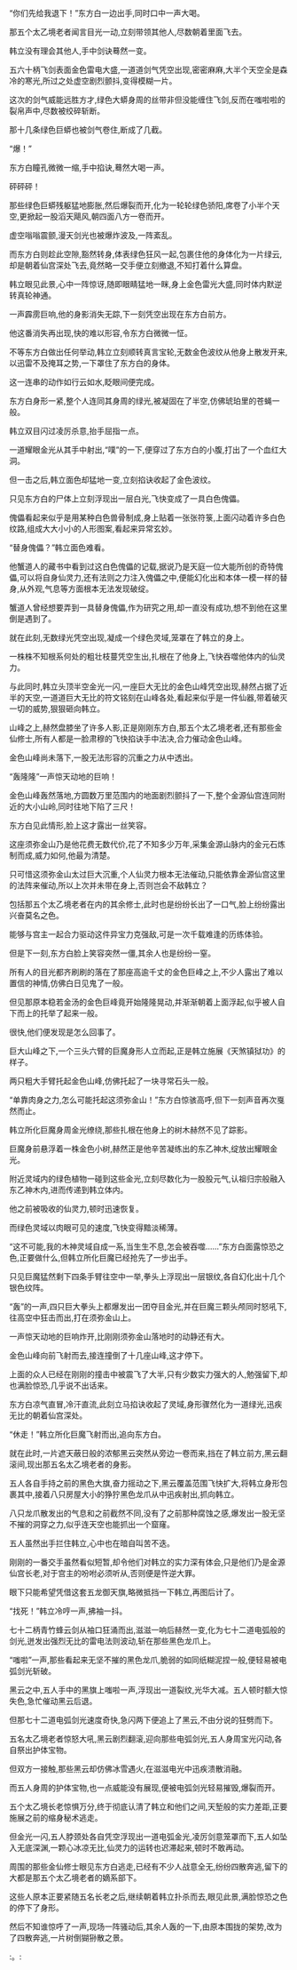 
“你们先给我退下！”东方白一边出手,同时口中一声大喝。

那五个太乙境老者闻言目光一动,立刻带领其他人,尽数朝着里面飞去。

韩立没有理会其他人,手中剑诀蓦然一变。

五六十柄飞剑表面金色雷电大盛,一道道剑气凭空出现,密密麻麻,大半个天空全是森冷的寒光,所过之处虚空剧烈颤抖,变得模糊一片。

这次的剑气威能远胜方才,绿色大蟒身周的丝带非但没能缠住飞剑,反而在嗤啦啦的裂帛声中,尽数被绞碎斩断。

那十几条绿色巨蟒也被剑气卷住,断成了几截。

“爆！”

东方白瞳孔微微一缩,手中掐诀,蓦然大喝一声。

砰砰砰！

那些绿色巨蟒残躯猛地膨胀,然后爆裂而开,化为一轮轮绿色骄阳,席卷了小半个天空,更掀起一股滔天飓风,朝四面八方一卷而开。

虚空嗡嗡震颤,漫天剑光也被爆炸波及,一阵紊乱。

而东方白则趁此空隙,豁然转身,体表绿色狂风一起,包裹住他的身体化为一片绿云,却是朝着仙宫深处飞去,竟然略一交手便立刻撤退,不知打着什么算盘。

韩立眼见此景,心中一阵惊讶,随即眼睛猛地一眯,身上金色雷光大盛,同时体内默逆转真轮神通。

一声霹雳巨响,他的身影消失无踪,下一刻凭空出现在东方白前方。

他这番消失再出现,快的难以形容,令东方白微微一怔。

不等东方白做出任何举动,韩立立刻顺转真言宝轮,无数金色波纹从他身上散发开来,以迅雷不及掩耳之势,一下罩住了东方白的身体。

这一连串的动作如行云如水,眨眼间便完成。

东方白身形一紧,整个人连同其身周的绿光,被凝固在了半空,仿佛琥珀里的苍蝇一般。

韩立双目闪过凌厉杀意,抬手屈指一点。

一道耀眼金光从其手中射出,“噗”的一下,便穿过了东方白的小腹,打出了一个血红大洞。

但一击之后,韩立面色却猛地一变,立刻掐诀收起了金色波纹。

只见东方白的尸体上立刻浮现出一层白光,飞快变成了一具白色傀儡。

傀儡看起来似乎是用某种白色兽骨制成,身上贴着一张张符箓,上面闪动着许多白色纹路,组成大大小小的人形图案,看起来异常玄妙。

“替身傀儡？”韩立面色难看。

他蟹道人的藏书中看到过这白色傀儡的记载,据说乃是天庭一位大能所创的奇特傀儡,可以将自身仙灵力,还有法则之力注入傀儡之中,便能幻化出和本体一模一样的替身,从外观,气息等方面根本无法发现破绽。

蟹道人曾经想要弄到一具替身傀儡,作为研究之用,却一直没有成功,想不到他在这里倒是遇到了。

就在此刻,无数绿光凭空出现,凝成一个绿色灵域,笼罩在了韩立的身上。

一株株不知根系何处的粗壮枝蔓凭空生出,扎根在了他身上,飞快吞噬他体内的仙灵力。

与此同时,韩立头顶半空金光一闪,一座巨大无比的金色山峰凭空出现,赫然占据了近半的天空,一道道巨大无比的符文铭刻在山峰各处,看起来似乎是一件仙器,带着破灭一切的威势,狠狠砸向韩立。

山峰之上,赫然盘膝坐了许多人影,正是刚刚东方白,那五个太乙境老者,还有那些金仙修士,所有人都是一脸肃穆的飞快掐诀手中法决,合力催动金色山峰。

金色山峰尚未落下,一股无法形容的沉重之力从中透出。

“轰隆隆”一声惊天动地的巨响！

金色山峰轰然落地,方圆数万里范围内的地面剧烈颤抖了一下,整个金源仙宫连同附近的大小山岭,同时往地下陷了三尺！

东方白见此情形,脸上这才露出一丝笑容。

这座须弥金山乃是他花费无数代价,花了不知多少万年,采集金源山脉内的金元石炼制而成,威力如何,他最为清楚。

只可惜这须弥金山太过巨大沉重,个人仙灵力根本无法催动,只能依靠金源仙宫这里的法阵来催动,所以上次并未带在身上,否则岂会不敌韩立？

包括那五个太乙境老者在内的其余修士,此时也是纷纷长出了一口气,脸上纷纷露出兴奋莫名之色。

能够与宫主一起合力驱动这件异宝力克强敌,可是一次千载难逢的历练体验。

但是下一刻,东方白脸上笑容突然一僵,其余人也是纷纷一窒。

所有人的目光都齐刷刷的落在了那座高逾千丈的金色巨峰之上,不少人露出了难以置信的神情,仿佛白日见鬼了一般。

但见那原本稳若金汤的金色巨峰竟开始隆隆晃动,并渐渐朝着上面浮起,似乎被人自下而上的托举了起来一般。

很快,他们便发现是怎么回事了。

巨大山峰之下,一个三头六臂的巨魔身形人立而起,正是韩立施展《天煞镇狱功》的样子。

两只粗大手臂托起金色山峰,仿佛托起了一块寻常石头一般。

“单靠肉身之力,怎么可能托起这须弥金山！”东方白惊骇高呼,但下一刻声音再次戛然而止。

韩立所化巨魔身周金光缭绕,那些扎根在他身上的树木赫然不见了踪影。

巨魔身前悬浮着一株金色小树,赫然正是他辛苦凝练出的东乙神木,绽放出耀眼金光。

附近灵域内的绿色植物一碰到这些金光,立刻尽数化为一股股元气,认祖归宗般融入东乙神木内,进而传递到韩立体内。

他之前被吸收的仙灵力,顿时迅速恢复。

而绿色灵域以肉眼可见的速度,飞快变得黯淡稀薄。

“这不可能,我的木神灵域自成一系,当生生不息,怎会被吞噬……”东方白面露惊恐之色,正要做什么,但韩立所化巨魔已经抢先了一步出手。

只见巨魔猛然剩下四条手臂往空中一举,拳头上浮现出一层银纹,各自幻化出十几个银色纹阵。

“轰”的一声,四只巨大拳头上都爆发出一团夺目金光,并在巨魔三颗头颅同时怒吼下,往高空中狂击而出,打在须弥金山上。

一声惊天动地的巨响炸开,比刚刚须弥金山落地时的动静还有大。

金色山峰向前飞射而去,接连撞倒了十几座山峰,这才停下。

上面的众人已经在刚刚的撞击中被震飞了大半,只有少数实力强大的人,勉强留下,却也满脸惊恐,几乎说不出话来。

东方白凉气直冒,冷汗直流,此刻立马掐诀收起了灵域,身形骤然化为一道绿光,迅疾无比的朝着仙宫深处。

“休走！”韩立所化巨魔飞射而出,追向东方白。

就在此时,一片遮天蔽日般的浓郁黑云突然从旁边一卷而来,挡在了韩立前方,黑云翻滚间,现出那五名太乙境老者的身影。

五人各自手持之前的黑色大旗,奋力摇动之下,黑云覆盖范围飞快扩大,将韩立身形包裹其中,接着八只房屋大小的狰狞黑色龙爪从中迅疾射出,抓向韩立。

八只龙爪散发出的气息和之前截然不同,没有了之前那种腐蚀之感,爆发出一股无坚不摧的洞穿之力,似乎连天空也能抓出一个窟窿。

五人虽然出手拦住韩立,心中也在暗自叫苦不迭。

刚刚的一番交手虽然看似短暂,却令他们对韩立的实力深有体会,只是他们乃是金源仙宫长老,对于宫主的吩咐必须听从,否则便是忤逆大罪。

眼下只能希望凭借这套五龙御天旗,略微抵挡一下韩立,再图后计了。

“找死！”韩立冷哼一声,拂袖一抖。

七十二柄青竹蜂云剑从袖口狂涌而出,滋滋一响后赫然一变,化为七十二道电弧般的剑光,迸发出强烈无比的雷电法则波动,斩在那些黑色龙爪上。

“嗤啦”一声,那些看起来无坚不摧的黑色龙爪,脆弱的如同纸糊泥捏一般,便轻易被电弧剑光斩破。

黑云之中,五人手中的黑旗上嗤啦一声,浮现出一道裂纹,光华大减。五人顿时额大惊失色,急忙催动黑云后退。

但那七十二道电弧剑光速度奇快,急闪两下便追上了黑云,不由分说的狂劈而下。

五名太乙境老者惊怒大吼,黑云剧烈翻滚,迎向那些电弧剑光,五人身周宝光闪动,各自祭出护体宝物。

但双方一接触,那些黑云却仿佛冰雪遇火,在滋滋电光中迅疾溃散消融。

而五人身周的护体宝物,也一点威能没有展现,便被电弧剑光轻易摧毁,爆裂而开。

五个太乙境长老惊惧万分,终于彻底认清了韩立和他们之间,天堑般的实力差距,正要施展之前的缩身秘术逃走。

但金光一闪,五人脖颈处各自凭空浮现出一道电弧金光,凌厉剑意笼罩而下,五人如坠入无底深渊,一颗心冰凉无比,仙灵力的运转也迟滞起来,顿时不敢再动。

周围的那些金仙修士眼见东方白逃走,已经有不少人战意全无,纷纷四散奔逃,留下的大都是那五个太乙境老者的嫡系部下。

这些人原本正要紧随五名长老之后,继续朝着韩立扑杀而去,眼见此景,满脸惊恐之色的停下了身形。

然后不知谁惊呼了一声,现场一阵骚动后,其余人轰的一下,由原本围拢的架势,改为了四散奔逃,一片树倒猢狲散之景。

:。: